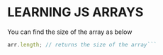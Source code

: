 # LEARNING JS ARRAYS
You can find the size of the array as below
```javascript
arr.length; // returns the size of the array```
